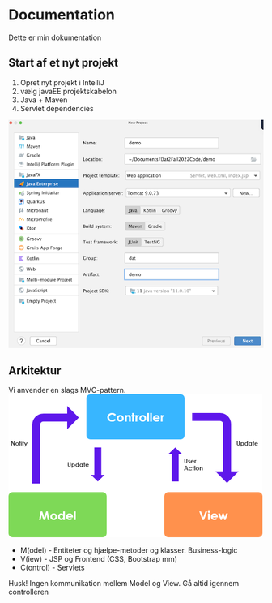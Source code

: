 # Documentation

Dette er min dokumentation


## Start af et nyt projekt

1. Opret nyt projekt i IntelliJ
2. vælg javaEE projektskabelon
3. Java + Maven
4. Servlet dependencies

![](Img/img.png)

## Arkitektur

Vi anvender en slags MVC-pattern.
![](Img/MVC.png)

- M(odel) - Entiteter og hjælpe-metoder og klasser. Business-logic
- V(iew) - JSP og Frontend (CSS, Bootstrap mm)
- C(ontrol) - Servlets


Husk! Ingen kommunikation mellem Model og View. Gå altid igennem controlleren